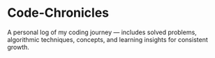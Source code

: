 # Code-Chronicles
A personal log of my coding journey — includes solved problems, algorithmic techniques, concepts, and learning insights for consistent growth.
